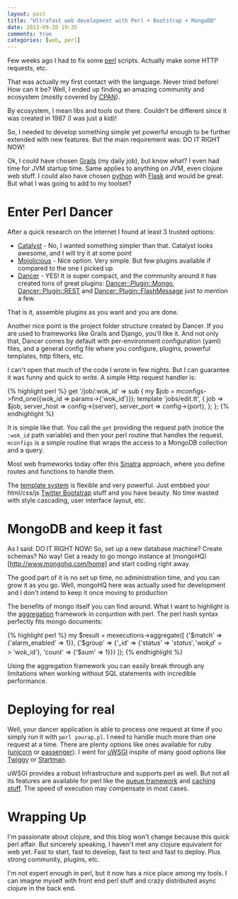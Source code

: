 ```yaml
---
layout: post
title: "Ultrafast web development with Perl + Bootstrap + MongoDB"
date: 2013-09-20 19:35
comments: true
categories: [web, perl]
---
```


Few weeks ago I had to fix some [perl](http://www.perl.org) scripts. Actually make some HTTP requests, etc.

That was actually my first contact with the language. Never tried before! How can it be? Well, I ended up finding an amazing community and ecosystem (mostly covered by [CPAN](http://www.perl.org/cpan.html)).

By ecosystem, I mean libs and tools out there. Couldn't be different since it was created in 1987 (I was just a kid)!

So, I needed to develop something simple yet powerful enough to be further extended with new features. But the main requirement was: DO IT RIGHT NOW!

Ok, I could have chosen [Grails](http://www.grails.org) (my daily job), but know what? I even had time for JVM startup time. Same applies to anything on JVM, even clojure web stuff. I could also have chosen [python](http://python.org/) with [Flask](http://flask.pocoo.org/) and would be great. But what I was going to add to my toolset?

Enter Perl Dancer
=================

After a quick research on the internet I found at least 3 trusted options:

-  [Catalyst](http://www.catalystframework.org/) - No, I wanted something simpler than that. Catalyst looks awesome, and I will try it at some point
-  [Mojolicious](http://mojolicio.us/) - Nice option. Very simple. But few plugins available if compared to the one I picked up
-  [Dancer](http://perldancer.org) - YES! It is super compact, and the community around it has created tons of great plugins: [Dancer::Plugin::Mongo](http://search.cpan.org/~ajct/Dancer-Plugin-Mongo-0.03/lib/Dancer/Plugin/Mongo.pm), [Dancer::Plugin::REST](http://search.cpan.org/~sukria/Dancer-Plugin-REST-0.07/lib/Dancer/Plugin/REST.pm) and [Dancer::Plugin::FlashMessage](http://search.cpan.org/~dams/Dancer-Plugin-FlashMessage-0.314/lib/Dancer/Plugin/FlashMessage.pm) just to mention a few.

That is it, assemble plugins as you want and you are done.

Another nice point is the project folder structure created by Dancer. If you are used to frameworks like Grails and Django, you'll like it. And not only that, Dancer comes by default with per-environment configuration (yaml) files, and a general config file where you configure, plugins, powerful templates, http filters, etc.

I can't open that much of the code I wrote in few nights. But I can guarantee it was funny and quick to write. A simple Http request handler is:

{% highlight perl %}
get '/job/:wok_id' => sub {
  my $job = mconfigs->find_one({wok_id => params->{'wok_id'}});
  template 'jobs/edit.tt', {
    job => $job,
    server_host => config->{server},
    server_port => config->{port},
  };
};
{% endhighlight %}

It is simple like that. You call the `get` providing the request path (notice the `:wok_id` path variable) and then your perl routine that handles the request. `mconfigs` is a simple routine that wraps the access to a MongoDB collection and a query.

Most web frameworks today offer this [Sinatra](http://www.sinatrarb.com/) approach, where you define routes and functions to handle them.

The [template system](http://www.template-toolkit.org/index.html) is flexible and very powerful. Just embbed your html/css/js [Twitter Bootstrap](http://getbootstrap.com) stuff and you have beauty. No time wasted with style cascading, user interface layout, etc.

MongoDB and keep it fast
========================

As I said: DO IT RIGHT NOW! So, set up a new database machine? Create schemas? No way! Get a ready to go mongo instance at (mongoHQ)[http://www.mongohq.com/home] and start coding right away.

The good part of it is no set up time, no administration time, and you can grow it as you go. Well, mongoHQ here was actually used for development and I don't intend to keep it once moving to production

The benefits of mongo itself you can find around. What I want to highlight is the [aggregation](http://docs.mongodb.org/manual/aggregation/) framework in conjuntion with perl. The perl hash syntax perfectly fits mongo documents:

{% highlight perl %}
  my $result = mexecutions->aggregate([
       {'$match' => {'alarm_enabled' => 1}},
       {'$group' => {'_id' =>  {'status' => '$status', 'wok_id'=> '$wok_id'},
                     'count' => {'$sum' => 1}}}
   ]);
{% endhighlight %}

Using the aggregation framework you can easily break through any limitations when working without SQL statements with incredible performance.

Deploying for real
==================

Well, your dancer application is able to process one request at time if you simply run it with `perl yourap.pl`. I need to handle much more than one request at a time. There are plenty options like ones available for ruby ([unicorn](http://rubygems.org/gems/unicorn) or [passenger](https://www.phusionpassenger.com/)). I went for [uWSGI](http://uwsgi-docs.readthedocs.org/en/latest/index.html) inspite of many good options like [Twiggy](http://search.cpan.org/~miyagawa/Twiggy-0.1023/lib/Twiggy.pm) or [Startman](http://search.cpan.org/~miyagawa/Starman-0.1000/lib/Starman.pm).

uWSGI provides a robust infrastructure and supports perl as well. But not all its features are available for perl like the [queue framework](http://uwsgi-docs.readthedocs.org/en/latest/Queue.html) and [caching stuff](http://uwsgi-docs.readthedocs.org/en/latest/WebCaching.html). The speed of execution may compensate in most cases.

Wrapping Up
===========

I'm passionate about clojure, and this blog won't change because this quick perl affair. But sincerely speaking, I haven't met any clojure equivalent for web yet. Fast to start, fast to develop, fast to test and fast to deploy. Plus strong community, plugins, etc.

I'm not expert enough in perl, but it now has a nice place among my tools. I can imagne myself with front end perl stuff and crazy distributed async clojure in the back end.
